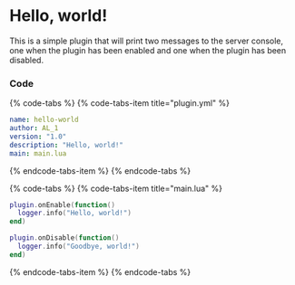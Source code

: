 # Hello, world!

This is a simple plugin that will print two messages to the server console, one when the plugin has been enabled and one when the plugin has been disabled.

### Code
{% code-tabs %} {% code-tabs-item title="plugin.yml" %}
```yaml
name: hello-world
author: AL_1
version: "1.0"
description: "Hello, world!"
main: main.lua
```
{% endcode-tabs-item %} {% endcode-tabs %}

{% code-tabs %} {% code-tabs-item title="main.lua" %}
```lua
plugin.onEnable(function()
  logger.info("Hello, world!")
end)

plugin.onDisable(function()
  logger.info("Goodbye, world!")
end)
```
{% endcode-tabs-item %} {% endcode-tabs %}
